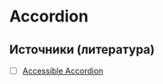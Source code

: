 # Accordion

## Источники (литература)
- [ ] [Accessible Accordion](https://scottaohara.github.io/a11y_accordions/)